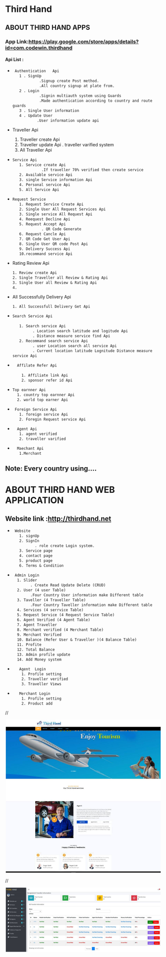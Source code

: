 # Third Hand

## ABOUT THIRD HAND APPS
### App Link:https://play.google.com/store/apps/details?id=com.codewin.thirdhand
#### Api List :
-      Authentication   Api
         1 . SignUp
                  .Signup create Post method.
                  .All country signup at plate from.
         2 . Login
                  .Signin multiauth system using Guards
                  .Made authentication according to country and route guards 
         3 . Single User information
         4 . Update User
                 .User information update api
                  
 -    Traveller Api
         1. Traveller create Api
         2. Traveller update Api
                   . traveller varified system
         3. All Traveller Api
-     Service Api
         1. Service create Api
                   .If traveller 70% verified then create service
         2. Available service Api
         3. single Service information Api
         4. Personal service Api
         5. All Service Api
         
-     Request Service
         1. Request Service Create Api
         2. Single User All Request Services Api
         3. Single service All Request Api
         4. Reequest Decline Api
         5. Request Accept Api
                   . QR Code Generate
         6. Request Cancle Api
         7. QR Code Get User Api
         8. Single User QR code Post Api
         9. Delivery Success Api
         10.recommand service Api

-    Rating Review Api

         1. Review create Api
         2. Single Traveller all Review & Rating Api
         3. Single User all Review & Rating Api
         4. 

-    All Successfully Delivery Api

         1. All Successfull Delivery Get Api
         
         
-     Search Service Api

         1. Search service Api
               . Location search latitude and logitude Api
               . Distance measure service find Api
         2. Recommand search service Api
               . user Location search all service Api
               . Current location latitude Lognitude Distance measure service Api
  
-       Affilate Refer Api

          1. Affiliate link Api
          2. sponsor refer id Api
          
          
          
 -     Top earnner Api
         1. country top earnner Api
         2. world top earner Api
          
         
-      Foreign Service Api
         1. foreign service Api
         2. Foregin Request service Api
        
 
-       Agent Api
         1. agent verified 
         2. traveller varified
         
-       Maechant Api
         1.Merchant
 
 
## Note: Every country using....

# ABOUT THIRD HAND WEB APPLICATION

## Website link :http://thirdhand.net

-      Website 
         1. signUp
         2. SignIn
                . role create Login system.
         3. Service page
         4. contact page
         5. product page
         6. Terms & Condition
 -      Admin Login
         1. Slider
               . Create Read Update Delete (CRUD)
         2. User (4 user Table)
               .Four Country User information make Different table
         3. Taveller (4 Traveller Table)
               .Four Country Taveller information make Different table
         4. Services (4 serrvice Table)
         5. Request Service (4 Request Service Table)
         6. Agent Verified (4 Agent Table)
         7. Agent Traveller
         8. Merchant verified (4 Merchant Table)
         9. Merchant Verified
         10. Balance (Refer User & Traveller )(4 Balance Table)
         11. Profite
         12. Total Balance
         13. Admin profile update
         14. Add Money system 
         
-        Agent  Login
          1. Profile setting
          2. Traveller verified
          3. Traveller Views
          
-        Merchant Login
          1. Profile setting
          2. Product add
          
          
//<p align="center"><img src="image/main.jpg" width="500"></p>
//<p align="center"><img src="image/back.jpg" width="500"></p>


